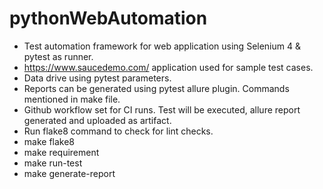 # pythonWebAutomation

* Test automation framework for web application using Selenium 4 & pytest as runner.
* https://www.saucedemo.com/ application used for sample test cases.
* Data drive using pytest parameters.
* Reports can be generated using pytest allure plugin. Commands mentioned in make file.      
* Github workflow set for CI runs. Test will be executed, allure report generated and uploaded as artifact.
* Run flake8 command to check for lint checks.
* make flake8
* make requirement
* make run-test
* make generate-report
